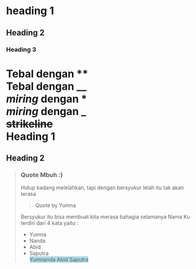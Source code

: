 # heading 1
## Heading 2
### Heading 3
**Tebal** dengan **  
__Tebal__ dengan __  
*miring* dengan *  
_miring_ dengan _  
~~strikeline~~  
Heading 1 
=========
Heading 2
---------
> ### Quote Mbuh :)
> Hidup kadang melelahkan, tapi dengan bersyukur lelah itu tak akan terasa  
>> Quote by Yumna  
>
> Bersyukur itu bisa membuat kita merasa bahagia selamanya
> Nama Ku terdiri dari 4 kata yaitu :  
> - Yumna
> - Nanda
> - Abid 
> - Saputra  
<span style="width: 200px; height: 50px; background-color: lightblue;">Yumnanda Abid Saputra</span>
